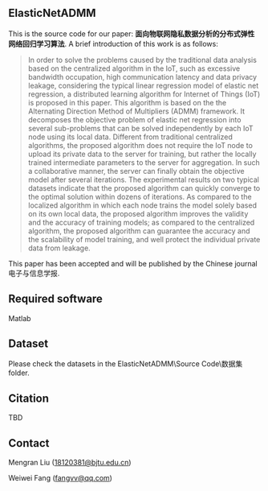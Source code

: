 ## ElasticNetADMM

This is the source code for our paper: **面向物联网隐私数据分析的分布式弹性网络回归学习算法**. A brief introduction of this work is as follows:

>  In order to solve the problems caused by the traditional data analysis based on the centralized algorithm in the IoT, such as excessive bandwidth occupation, high communication latency and data privacy leakage, considering the typical linear regression model of elastic net regression, a distributed learning algorithm for Internet of Things (IoT) is proposed in this paper. This algorithm is based on the the Alternating Direction Method of Multipliers (ADMM) framework. It decomposes the objective problem of elastic net regression into several sub-problems that can be solved independently by each IoT node using its local data. Different from traditional centralized algorithms, the proposed algorithm does not require the IoT node to upload its private data to the server for training, but rather the locally trained intermediate parameters to the server for aggregation. In such a collaborative manner, the server can finally obtain the objective model after several iterations. The experimental results on two typical datasets indicate that the proposed algorithm can quickly converge to the optimal solution within dozens of iterations. As compared to the localized algorithm in which each node trains the model solely based on its own local data, the proposed algorithm improves the validity and the accuracy of training models; as compared to the centralized algorithm, the proposed algorithm can guarantee the accuracy and the scalability of model training, and well protect the individual private data from leakage.

This paper has been accepted and will be published by the Chinese journal 电子与信息学报.

## Required software

Matlab

## Dataset

Please check the datasets in the ElasticNetADMM\Source Code\数据集 folder.

## Citation

TBD

## Contact

Mengran Liu (18120381@bjtu.edu.cn)

Weiwei Fang (fangvv@qq.com)

